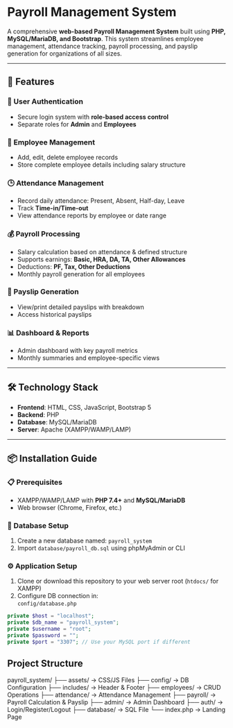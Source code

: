 # Payroll Management System

A comprehensive **web-based Payroll Management System** built using **PHP, MySQL/MariaDB, and Bootstrap**. This system streamlines employee management, attendance tracking, payroll processing, and payslip generation for organizations of all sizes.

---

## 🔧 Features

### 🔐 User Authentication
- Secure login system with **role-based access control**
- Separate roles for **Admin** and **Employees**

### 👤 Employee Management
- Add, edit, delete employee records
- Store complete employee details including salary structure

### 🕒 Attendance Management
- Record daily attendance: Present, Absent, Half-day, Leave
- Track **Time-in/Time-out**
- View attendance reports by employee or date range

### 💰 Payroll Processing
- Salary calculation based on attendance & defined structure
- Supports earnings: **Basic, HRA, DA, TA, Other Allowances**
- Deductions: **PF, Tax, Other Deductions**
- Monthly payroll generation for all employees

### 📄 Payslip Generation
- View/print detailed payslips with breakdown
- Access historical payslips

### 📊 Dashboard & Reports
- Admin dashboard with key payroll metrics
- Monthly summaries and employee-specific views

---

## 🛠️ Technology Stack

- **Frontend**: HTML, CSS, JavaScript, Bootstrap 5  
- **Backend**: PHP  
- **Database**: MySQL/MariaDB  
- **Server**: Apache (XAMPP/WAMP/LAMP)

---

## 📦 Installation Guide

### 📋 Prerequisites
- XAMPP/WAMP/LAMP with **PHP 7.4+** and **MySQL/MariaDB**
- Web browser (Chrome, Firefox, etc.)

### 🧱 Database Setup
1. Create a new database named: `payroll_system`
2. Import `database/payroll_db.sql` using phpMyAdmin or CLI

### ⚙️ Application Setup
1. Clone or download this repository to your web server root (`htdocs/` for XAMPP)
2. Configure DB connection in:  
   `config/database.php`

```php
private $host = "localhost";
private $db_name = "payroll_system";
private $username = "root";
private $password = "";
private $port = "3307"; // Use your MySQL port if different
```
## Project Structure
payroll_system/
├── assets/             → CSS/JS Files
├── config/             → DB Configuration
├── includes/           → Header & Footer
├── employees/          → CRUD Operations
├── attendance/         → Attendance Management
├── payroll/            → Payroll Calculation & Payslip
├── admin/              → Admin Dashboard
├── auth/               → Login/Register/Logout
├── database/           → SQL File
└── index.php           → Landing Page
